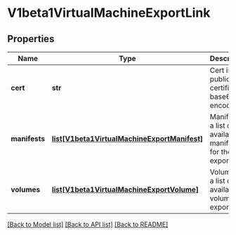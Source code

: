 # V1beta1VirtualMachineExportLink

## Properties
Name | Type | Description | Notes
------------ | ------------- | ------------- | -------------
**cert** | **str** | Cert is the public CA certificate base64 encoded | [default to '']
**manifests** | [**list[V1beta1VirtualMachineExportManifest]**](V1beta1VirtualMachineExportManifest.md) | Manifests is a list of available manifests for the export | [optional] 
**volumes** | [**list[V1beta1VirtualMachineExportVolume]**](V1beta1VirtualMachineExportVolume.md) | Volumes is a list of available volumes to export | [optional] 

[[Back to Model list]](../README.md#documentation-for-models) [[Back to API list]](../README.md#documentation-for-api-endpoints) [[Back to README]](../README.md)


